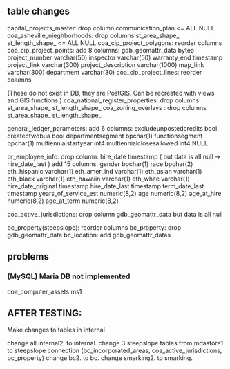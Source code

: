 

## table changes
capital_projects_master: drop column communication_plan <= ALL NULL
coa_asheville_nieghborhoods: drop columns st_area_shape_ st_length_shape_ <= ALL NULL
coa_cip_project_polygons: reorder columns
coa_cip_project_points: add 8 columns:
	gdb_geomattr_data bytea
	project_number varchar(50)
	inspector varchar(50)
	warranty_end timestamp
	project_link varchar(300)
	project_description varchar(1000)
	map_link varchar(300)
	department varchar(30)
coa_cip_project_lines: reorder columns

(These do not exist in DB, they are PostGIS. Can be recreated with views and GIS functions.)
coa_national_register_properties:  drop columns st_area_shape_ st_length_shape_ 
coa_zoning_overlays             : drop columns st_area_shape_ st_length_shape_

general_ledger_parameters: add 6 columns:
	excludeunpostedcredits bool 
	createcfwdbua bool 
	departmentsegment bpchar(1) 
	functionsegment bpchar(1) 
	multiennialstartyear int4 
	multiennialclosesallowed int4 NULL

pr_employee_info: drop column:
	hire_date timestamp (  but data is all null -> hire_date_last )
                add 15 columns:
    gender bpchar(1) 
	race bpchar(2) 
	eth_hispanic varchar(1) 
	eth_amer_ind varchar(1) 
	eth_asian varchar(1) 
	eth_black varchar(1) 
	eth_hawaiin varchar(1) 
	eth_white varchar(1) 
	hire_date_original timestamp 
	hire_date_last timestamp 
	term_date_last timestamp 
	years_of_service_est numeric(8,2) 
	age numeric(8,2) 
	age_at_hire numeric(8,2) 
	age_at_term numeric(8,2)

coa_active_jurisdictions: drop column gdb_geomattr_data but data is all null

bc_property(steepslope): reorder columns
bc_property: drop gdb_geomattr_data
bc_location: add gdb_geomattr_datas






## problems

### (MySQL) Maria DB not implemented
coa_computer_assets.ms1





## AFTER TESTING:
Make changes to tables in internal

 change all internal2. to internal.
 change 3 steepslope tables from mdastore1 to steepslope connection (bc_incorporated_areas, coa_active_jurisdictions, bc_property)
 change bc2. to bc.
 change smarking2. to smarking.